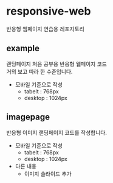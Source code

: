 # responsive-web

반응형 웹페이지 연습용 레포지토리

## example

랜딩페이지 처음 공부용 반응형 웹페이지 코드  
거의 보고 따라 한 수준입니다.
- 모바일 기준으로 작성
  - tabelt : 768px
  - desktop : 1024px

## imagepage

반응형 이미지 랜딩페이지 코드를 작성합니다.  
- 모바일 기준으로 작성
  - tabelt : 768px
  - desktop : 1024px
- 다른 내용
  - 이미지 슬라이드 추가